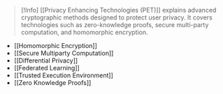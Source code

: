 >[!Info]
> [[Privacy Enhancing Technologies (PET)]] explains advanced cryptographic methods designed to protect user privacy. It covers technologies such as zero-knowledge proofs, secure multi-party computation, and homomorphic encryption.


- [[Homomorphic Encryption]]
- [[Secure Multiparty Computation]]
- [[Differential Privacy]]
- [[Federated Learning]]
- [[Trusted Execution Environment]]
- [[Zero Knowledge Proofs]]
